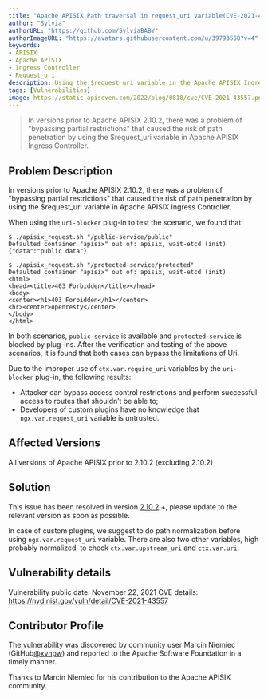 ```yaml
---
title: "Apache APISIX Path traversal in request_uri variable(CVE-2021-43557)"
author: "Sylvia"
authorURL: "https://github.com/SylviaBABY"
authorImageURL: "https://avatars.githubusercontent.com/u/39793568?v=4"
keywords:
- APISIX
- Apache APISIX
- Ingress Controller
- Request_uri
description: Using the $request_uri variable in the Apache APISIX Ingress Controller, there is a processing announcement that "bypasses some restrictions" leading to the risk of path penetration.
tags: [Vulnerabilities]
image: https://static.apiseven.com/2022/blog/0818/cve/CVE-2021-43557.png
---
```


> In versions prior to Apache APISIX 2.10.2, there was a problem of "bypassing partial restrictions" that caused the risk of path penetration by using the $request_uri variable in Apache APISIX Ingress Controller.

<!--truncate-->

## Problem Description

In versions prior to Apache APISIX 2.10.2, there was a problem of "bypassing partial restrictions" that caused the risk of path penetration by using the $request_uri variable in Apache APISIX Ingress Controller.

When using the `uri-blocker` plug-in to test the scenario, we found that:

```shell
$ ./apisix_request.sh "/public-service/public"
Defaulted container "apisix" out of: apisix, wait-etcd (init)
{"data":"public data"}
```

```shell
$ ./apisix_request.sh "/protected-service/protected"
Defaulted container "apisix" out of: apisix, wait-etcd (init)
<html>
<head><title>403 Forbidden</title></head>
<body>
<center><h1>403 Forbidden</h1></center>
<hr><center>openresty</center>
</body>
</html>
```

In both scenarios, `public-service` is available and `protected-service` is blocked by plug-ins. After the verification and testing of the above scenarios, it is found that both cases can bypass the limitations of Uri.

Due to the improper use of `ctx.var.require_uri` variables by the `uri-blocker` plug-in, the following results:

- Attacker can bypass access control restrictions and perform successful access to routes that shouldn’t be able to;
- Developers of custom plugins have no knowledge that `ngx.var.request_uri` variable is untrusted.

## Affected Versions

All versions of Apache APISIX prior to 2.10.2 (excluding 2.10.2)

## Solution

This issue has been resolved in version [2.10.2](http://apisix.apache.org/downloads/) +, please update to the relevant version as soon as possible.

In case of custom plugins, we suggest to do path normalization before using `ngx.var.request_uri` variable. There are also two other variables, high probably normalized, to check `ctx.var.upstream_uri` and `ctx.var.uri`.

## Vulnerability details

Vulnerability public date: November 22, 2021
CVE details: https://nvd.nist.gov/vuln/detail/CVE-2021-43557

## Contributor Profile

The vulnerability was discovered by community user Marcin Niemiec (GitHub[@xvnpw](https://github.com/xvnpw)) and reported to the Apache Software Foundation in a timely manner.

Thanks to Marcin Niemiec for his contribution to the Apache APISIX community.
